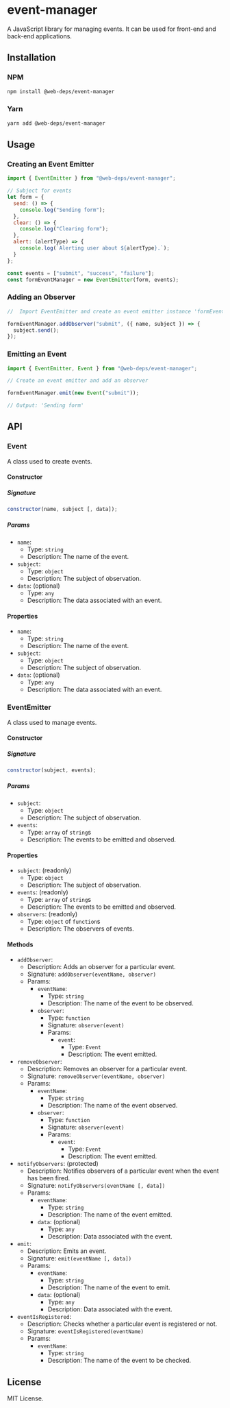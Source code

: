 # event-manager

A JavaScript library for managing events. It can be used for front-end and back-end applications.

## Installation

### NPM

```bash
npm install @web-deps/event-manager
```

### Yarn

```bash
yarn add @web-deps/event-manager
```

## Usage

### Creating an Event Emitter

```js
import { EventEmitter } from "@web-deps/event-manager";

// Subject for events
let form = {
  send: () => {
    console.log("Sending form");
  },
  clear: () => {
    console.log("Clearing form");
  },
  alert: (alertType) => {
    console.log(`Alerting user about ${alertType}.`);
  }
};

const events = ["submit", "success", "failure"];
const formEventManager = new EventEmitter(form, events);
```

### Adding an Observer

```js
//  Import EventEmitter and create an event emitter instance 'formEventManager'

formEventManager.addObserver("submit", ({ name, subject }) => {
  subject.send();
});
```

### Emitting an Event

```js
import { EventEmitter, Event } from "@web-deps/event-manager";

// Create an event emitter and add an observer

formEventManager.emit(new Event("submit"));

// Output: 'Sending form'
```

## API

### Event

A class used to create events.

#### Constructor

##### Signature

```js
constructor(name, subject [, data]);
```

##### Params

- `name`:
  - Type: `string`
  - Description: The name of the event.
- `subject`:
  - Type: `object`
  - Description: The subject of observation.
- `data`: (optional)
  - Type: `any`
  - Description: The data associated with an event.

#### Properties

- `name`:
  - Type: `string`
  - Description: The name of the event.
- `subject`:
  - Type: `object`
  - Description: The subject of observation.
- `data`: (optional)
  - Type: `any`
  - Description: The data associated with an event.

### EventEmitter

A class used to manage events.

#### Constructor

##### Signature

```js
constructor(subject, events);
```

##### Params

- `subject`:
  - Type: `object`
  - Description: The subject of observation.
- `events`:
  - Type: `array` of `string`s
  - Description: The events to be emitted and observed.

#### Properties

- `subject`: (readonly)
  - Type: `object`
  - Description: The subject of observation.
- `events`: (readonly)
  - Type: `array` of `string`s
  - Description: The events to be emitted and observed.
- `observers`: (readonly)
  - Type: `object` of `function`s
  - Description: The observers of events.

#### Methods

- `addObserver`:
  - Description: Adds an observer for a particular event.
  - Signature: `addObserver(eventName, observer)`
  - Params:
    - `eventName`:
      - Type: `string`
      - Description: The name of the event to be observed.
    - `observer`:
      - Type: `function`
      - Signature: `observer(event)`
      - Params:
        - `event`:
          - Type: `Event`
          - Description: The event emitted.
- `removeObserver`:
  - Description: Removes an observer for a particular event.
  - Signature: `removeObserver(eventName, observer)`
  - Params:
    - `eventName`:
      - Type: `string`
      - Description: The name of the event observed.
    - `observer`:
      - Type: `function`
      - Signature: `observer(event)`
      - Params:
        - `event`:
          - Type: `Event`
          - Description: The event emitted.
- `notifyObservers`: (protected)
  - Description: Notifies observers of a particular event when the event has been fired.
  - Signature: `notifyObservers(eventName [, data])`
  - Params:
    - `eventName`:
      - Type: `string`
      - Description: The name of the event emitted.
    - `data`: (optional)
      - Type: `any`
      - Description: Data associated with the event.
- `emit`:
  - Description: Emits an event.
  - Signature: `emit(eventName [, data])`
  - Params:
    - `eventName`:
      - Type: `string`
      - Description: The name of the event to emit.
    - `data`: (optional)
      - Type: `any`
      - Description: Data associated with the event.
- `eventIsRegistered`:
  - Description: Checks whether a particular event is registered or not.
  - Signature: `eventIsRegistered(eventName)`
  - Params:
    - `eventName`:
      - Type: `string`
      - Description: The name of the event to be checked.

## License

MIT License.
